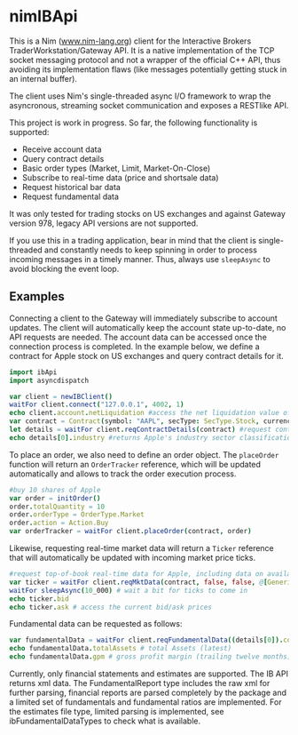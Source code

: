# nimIBApi
This is a Nim (www.nim-lang.org) client for the Interactive Brokers TraderWorkstation/Gateway API. It is a native implementation of the TCP socket messaging protocol and not a wrapper of the official C++ API, thus avoiding its implementation flaws (like messages potentially getting stuck in an internal buffer).

The client uses Nim's single-threaded async I/O framework to wrap the asyncronous, streaming socket communication and exposes a RESTlike API.

This project is work in progress. So far, the following functionality is supported:

* Receive account data
* Query contract details
* Basic order types (Market, Limit, Market-On-Close)
* Subscribe to real-time data (price and shortsale data)
* Request historical bar data
* Request fundamental data

It was only tested for trading stocks on US exchanges and against Gateway version 978, legacy API versions are not supported.

If you use this in a trading application, bear in mind that the client is single-threaded and constantly needs to keep spinning in order to process incoming messages in a timely manner. Thus, always use `sleepAsync` to avoid blocking the event loop.

## Examples

Connecting a client to the Gateway will immediately subscribe to account updates. The client will automatically keep the account state up-to-date, no API requests are needed. The account data can be accessed once the connection process is completed. In the example below, we define a contract for Apple stock on US exchanges and query contract details for it.

```nim
import ibApi
import asyncdispatch

var client = newIBClient()
waitFor client.connect("127.0.0.1", 4002, 1)
echo client.account.netLiquidation #access the net liquidation value of the account
var contract = Contract(symbol: "AAPL", secType: SecType.Stock, currency: "USD", exchange: "SMART")
let details = waitFor client.reqContractDetails(contract) #request contract details
echo details[0].industry #returns Apple's industry sector classification
```

To place an order, we also need to define an order object. The `placeOrder` function will return an `OrderTracker` reference, which will be updated automatically and allows to track the order execution process.

```nim
#buy 10 shares of Apple
var order = initOrder()
order.totalQuantity = 10
order.orderType = OrderType.Market
order.action = Action.Buy
var orderTracker = waitFor client.placeOrder(contract, order)
```

Likewise, requesting real-time market data will return a `Ticker` reference that will automatically be updated with incoming market price ticks.

```nim
#request top-of-book real-time data for Apple, including data on availability to short
var ticker = waitFor client.reqMktData(contract, false, false, @[GenericTickType.ShortableData])
waitFor sleepAsync(10_000) # wait a bit for ticks to come in
echo ticker.bid
echo ticker.ask # access the current bid/ask prices
```

Fundamental data can be requested as follows:
```nim
var fundamentalData = waitFor client.reqFundamentalData((details[0]).contract, FundamentalDataType.FinStatements)
echo fundamentalData.totalAssets # total Assets (latest)
echo fundamentalData.gpm # gross profit margin (trailing twelve months)
```
Currently, only financial statements and estimates are supported. The IB API returns xml data. The FundamentalReport type includes the raw xml for further parsing, financial reports are parsed completely by the package and a limited set of fundamentals and fundamental ratios are implemented. For the estimates file type, limited parsing is implemented, see ibFundamentalDataTypes to check what is available. 